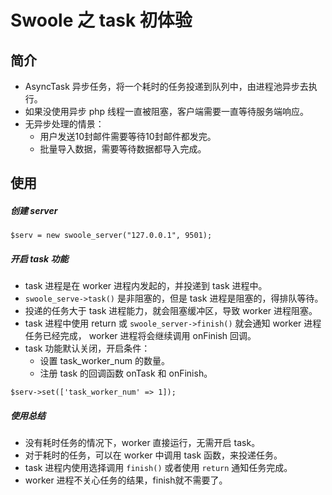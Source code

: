 # Swoole 之 task 初体验

## 简介
* AsyncTask 异步任务，将一个耗时的任务投递到队列中，由进程池异步去执行。
* 如果没使用异步 php 线程一直被阻塞，客户端需要一直等待服务端响应。
* 无异步处理的情景：
    * 用户发送10封邮件需要等待10封邮件都发完。
    * 批量导入数据，需要等待数据都导入完成。

## 使用
##### 创建 server
```
$serv = new swoole_server("127.0.0.1", 9501);
```

##### 开启 task 功能
* task 进程是在 worker 进程内发起的，并投递到 task 进程中。
* `swoole_serve->task()` 是非阻塞的，但是 task 进程是阻塞的，得排队等待。
* 投递的任务大于 task 进程能力，就会阻塞缓冲区，导致 worker 进程阻塞。
* task 进程中使用 return 或 `swoole_server->finish()` 就会通知 worker 进程任务已经完成， worker 进程将会继续调用 onFinish 回调。
* task 功能默认关闭，开启条件：
    * 设置 task_worker_num 的数量。
    * 注册 task 的回调函数 onTask 和 onFinish。

```
$serv->set(['task_worker_num' => 1]);
```

##### 使用总结
* 没有耗时任务的情况下，worker 直接运行，无需开启 task。
* 对于耗时的任务，可以在 worker 中调用 task 函数，来投递任务。
* task 进程内使用选择调用 `finish()` 或者使用 `return` 通知任务完成。
* worker 进程不关心任务的结果，finish就不需要了。
